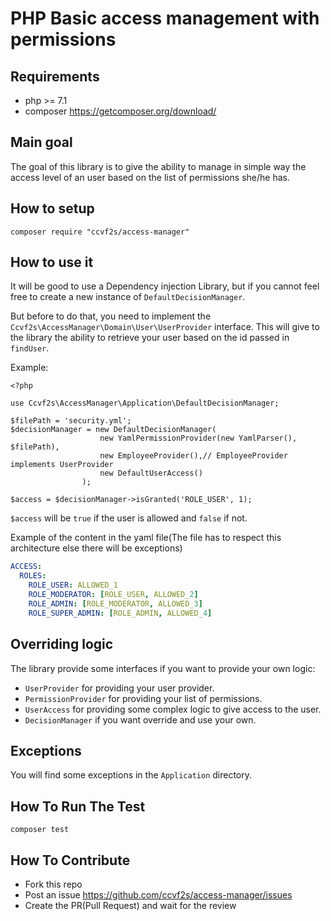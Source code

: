 # PHP Basic access management with permissions 

## Requirements
- php >= 7.1
- composer https://getcomposer.org/download/

## Main goal

The goal of this library is to give the ability to manage in simple way the access level of an user based on the list of permissions she/he has.


## How to setup
```
composer require "ccvf2s/access-manager"
```

## How to use it

It will be good to use a Dependency injection Library, but if you cannot feel free to create a new instance of `DefaultDecisionManager`.

But before to do that, you need to implement the `Ccvf2s\AccessManager\Domain\User\UserProvider` interface.
This will give to the library the ability to retrieve your user based on the id passed in `findUser`.

Example:

```
<?php

use Ccvf2s\AccessManager\Application\DefaultDecisionManager;

$filePath = 'security.yml';
$decisionManager = new DefaultDecisionManager(
                    new YamlPermissionProvider(new YamlParser(), $filePath),
                    new EmployeeProvider(),// EmployeeProvider implements UserProvider
                    new DefaultUserAccess()
                );

$access = $decisionManager->isGranted('ROLE_USER', 1);
```

`$access` will be `true` if the user is allowed and `false` if not.

Example of the content in the yaml file(The file has to respect this architecture else there will be exceptions)
```yaml
ACCESS:
  ROLES:
    ROLE_USER: ALLOWED_1
    ROLE_MODERATOR: [ROLE_USER, ALLOWED_2]
    ROLE_ADMIN: [ROLE_MODERATOR, ALLOWED_3]
    ROLE_SUPER_ADMIN: [ROLE_ADMIN, ALLOWED_4]
```

## Overriding logic

The library provide some interfaces if you want to provide your own logic:

- `UserProvider` for providing your user provider.
- `PermissionProvider` for providing your list of permissions.
- `UserAccess` for providing some complex logic to give access to the user.
- `DecisionManager` if you want override and use your own.

## Exceptions

You will find some exceptions in the `Application` directory.

## How To Run The Test
```
composer test
```

## How To Contribute
- Fork this repo
- Post an issue https://github.com/ccvf2s/access-manager/issues
- Create the PR(Pull Request) and wait for the review